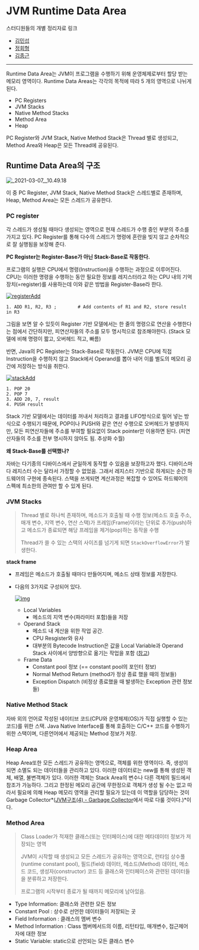 # JVM Runtime Data Area

스터디원들의 개별 정리자료 링크

- [김민섭](https://www.notion.so/JVM-2-Runtime-Data-Area-38bbf667a2e244a788728a2029a3b158)
- [정회형](https://www.notion.so/hotheadfactory/Java-Runtime-Data-Area-4364d7bb71044454949d634905dd4926)
- [김종근](https://github.com/Bellroute/TIL/blob/master/Java/JVM-Runtime%20Data%20Area.md)

---

Runtime Data Area는 JVM이 프로그램을 수행하기 위해 운영체제로부터 할당 받는 메모리 영역이다. Runtime Data Areas는 각각의 목적에 따라 5 개의 영역으로 나뉘게 된다.

- PC Registers
- JVM Stacks
- Native Method Stacks
- Method Area
- Heap

PC Register와 JVM Stack, Native Method Stack은 Thread 별로 생성되고, Method Area와 Heap은 모든 Thread에 공유된다.

## Runtime Data Area의 구조

![_2021-03-07__10.49.18](/Users/hkeylocal/Downloads/_2021-03-07__10.49.18.png)

이 중 PC Register, JVM Stack, Native Method Stack은 스레드별로 존재하며, Heap, Method Area는 모든 스레드가 공유한다.

### PC register

각 스레드가 생성될 때마다 생성되는 영역으로 현재 스레드가 수행 중인 부분의 주소를 가지고 있다. PC Register를 통해 다수의 스레드가 명령에 혼란을 빚지 않고 순차적으로 잘 실행됨을 보장해 준다.

**PC Register는 Register-Base가 아닌 Stack-Base로 작동한다.**

프로그램의 실행은 CPU에서 명령(Instruction)을 수행하는 과정으로 이루어진다. CPU는 이러한 명령을 수행하는 동안 필요한 정보를 레지스터라고 하는 CPU 내의 기억장치(=register)를 사용하는데 이와 같은 방법을 Register-Base라 한다.

[![registerAdd](https://camo.githubusercontent.com/4a0ea0d49c0e6058d713ad730f87550731ec996b5f22e40644fef6b2a5d49ba8/68747470733a2f2f6d61726b66616374696f6e2e66696c65732e776f726470726573732e636f6d2f323031322f30372f72656769737465726164645f7468756d622e706e673f773d34353626683d323234)](https://camo.githubusercontent.com/4a0ea0d49c0e6058d713ad730f87550731ec996b5f22e40644fef6b2a5d49ba8/68747470733a2f2f6d61726b66616374696f6e2e66696c65732e776f726470726573732e636f6d2f323031322f30372f72656769737465726164645f7468756d622e706e673f773d34353626683d323234)

```
1. ADD R1, R2, R3 ;        # Add contents of R1 and R2, store result in R3
```

그림을 보면 알 수 있듯이 Register 기반 모델에서는 한 줄의 명령으로 연산을 수행한다는 점에서 간단하지만, 피연산자들의 주소를 모두 명시적으로 참조해야한다. (Stack 모델에 비해 명령이 짧고, 오버헤드 적고, 빠름)

반면, Java의 PC Register는 Stack-Base로 작동한다. JVM은 CPU에 직접 Instruction을 수행하지 않고 Stack에서 Operand를 뽑아 내어 이를 별도의 메모리 공간에 저장하는 방식을 취한다.

[![stackAdd](https://camo.githubusercontent.com/4728747faf6bb70e090930bd46650414272bef8608c3d354f9daba77984a8c07/68747470733a2f2f6d61726b66616374696f6e2e66696c65732e776f726470726573732e636f6d2f323031322f30372f737461636b6164645f7468756d622e706e673f773d33353626683d313333)](https://camo.githubusercontent.com/4728747faf6bb70e090930bd46650414272bef8608c3d354f9daba77984a8c07/68747470733a2f2f6d61726b66616374696f6e2e66696c65732e776f726470726573732e636f6d2f323031322f30372f737461636b6164645f7468756d622e706e673f773d33353626683d313333)

```
1. POP 20
2. POP 7
3. ADD 20, 7, result
4. PUSH result
```

Stack 기반 모델에서는 데이터를 꺼내서 처리하고 결과를 LIFO방식으로 밀어 넣는 방식으로 수행되기 때문에, POP이나 PUSH와 같은 연산 수행으로 오버헤드가 발생하지만, 모든 피연산자들에 주소를 부여할 필요없이 Stack pointer만 이용하면 된다. (피연산자들의 주소를 전부 명시하지 않아도 됨. 추상화 수월)

**왜 Stack-Base를 선택했나?**

자바는 다기종의 디바이스에서 균일하게 동작할 수 있음을 보장하고자 했다. 디바이스마다 레지스터 수는 달라서 가정할 수 없었음. 그래서 레지스터 기반으로 하게되는 순간 하드웨어의 구현에 종속된다. 스택을 쓰게되면 계산과정은 복잡할 수 있어도 하드웨어의 스펙에 최소한의 관여만 할 수 있게 된다.

### JVM Stacks

> Thread 별로 하나씩 존재하며, 메소드가 호출될 때 수행 정보(메소드 호출 주소, 매개 변수, 지역 변수, 연산 스택)가 프레임(Frame)이라는 단위로 추가(push)하고 메소드가 종료되면 해당 프레임을 제거(pop)하는 동작을 수행
>
> Thread가 쓸 수 있는 스택의 사이즈를 넘기게 되면 `StackOverflowError`가 발생한다.

**stack frame**

- 프레임은 메소드가 호출될 때마다 만들어지며, 메소드 상태 정보를 저장한다.

- 다음의 3가지로 구성되어 있다.

  [![img](https://camo.githubusercontent.com/28b5fa786f77649c9fef2ee2ca50f68f23ea892b2a1c164e035391169dbc2e78/68747470733a2f2f626c6f672e6b616b616f63646e2e6e65742f646e2f323338584c2f6274717a5a6336513972542f3574345861694f4f73365a6157525a596751446f32302f696d672e706e67)](https://camo.githubusercontent.com/28b5fa786f77649c9fef2ee2ca50f68f23ea892b2a1c164e035391169dbc2e78/68747470733a2f2f626c6f672e6b616b616f63646e2e6e65742f646e2f323338584c2f6274717a5a6336513972542f3574345861694f4f73365a6157525a596751446f32302f696d672e706e67)

  - Local Variables
    - 메소드의 지역 변수(파라미터 포함)들을 저장
  - Operand Stack
    - 메소드 내 계산을 위한 작업 공간.
    - CPU Resgister와 유사
    - 대부분의 Bytecode Instruction은 값을 Local Variable과 Operand Stack 사이에서 양방향으로 옮기는 작업을 포함 ([참고](https://mia-dahae.tistory.com/108))
  - Frame Data
    - Constant pool 정보 (== constant pool의 포인터 정보)
    - Normal Method Return (method가 정상 종료 했을 때의 정보들)
    - Exception Dispatch (비정상 종료했을 때 발생하는 Exception 관련 정보들)

### Native Method Stack

자바 외의 언어로 작성된 네이티브 코드(CPU와 운영체제(OS)가 직접 실행할 수 있는 코드)를 위한 스택. Java Native Interface를 통해 호출하는 C/C++ 코드를 수행하기 위한 스택이며, 다른언어에서 제공되는 Method 정보가 저장.

### Heap Area

Heap Area또한 모든 스레드가 공유하는 영역으로, 객체를 위한 영역이다. 즉, 생성이 되면 소멸도 되는 데이터들을 관리하고 있다. 이러한 데이터로는 new를 통해 생성된 객체, 배열, 불변객체가 있다. 이러한 객체는 Stack Area의 변수나 다른 객체의 필드에서 참조가 가능하다. 그리고 한정된 메모리 공간에 무한정으로 객체가 생성 될 수는 없고 따라서 필요에 의해 Heap 메모리 영역을 관리할 필요가 있는데 이 역할을 담당하는 것이 Garbage Collector*([JVM구조(4) - Garbage Collector](https://www.notion.so/JVM-4-Garbage-Collector-f105cdb6c08848088f437839e77e1403)에서 따로 다룰 것이다.)*이다.



### Method Area

> Class Loader가 적재한 클래스(또는 인터페이스)에 대한 메타데이터 정보가 저장되는 영역
>
> JVM이 시작할 때 생성되고 모든 스레드가 공유하는 영역으로, 런타임 상수풀(runtime constant pool), 필드(field) 데이터, 메소드(Method) 데이터, 메소드 코드, 생성자(constructor) 코드 등 클래스와 인터페이스와 관련된 데이터들을 분류하고 저장한다.
>
> 프로그램의 시작부터 종료가 될 때까지 메모리에 남아있음.

- Type Information: 클래스와 관련한 모든 정보
- Constant Pool : 상수로 선언한 데이터들이 저장되는 곳
- Field Information : 클래스의 멤버 변수
- Method Information : Class 멤버메서드의 이름, 리턴타입, 매개변수, 접근제어자에 대한 정보
- Static Variable: static으로 선언되는 모든 클래스 변수

